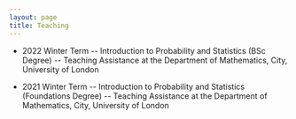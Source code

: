 ```yaml
---
layout: page
title: Teaching
---
```


* 2022 Winter Term -- Introduction to Probability and Statistics (BSc Degree) -- Teaching Assistance at the Department of Mathematics, City, University of London

* 2021 Winter Term -- Introduction to Probability and Statistics (Foundations Degree) -- Teaching Assistance at the Department of Mathematics, City, University of London
